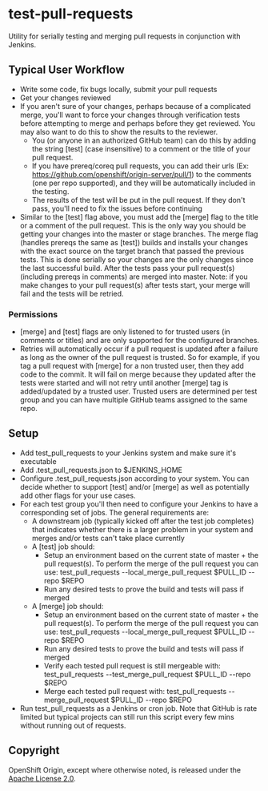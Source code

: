 test-pull-requests
==================

Utility for serially testing and merging pull requests in conjunction with Jenkins.

## Typical User Workflow 
 * Write some code, fix bugs locally, submit your pull requests 
 * Get your changes reviewed
 * If you aren't sure of your changes, perhaps because of a complicated merge, you'll want to force your changes through verification tests before attempting to merge and perhaps before they get reviewed.  You may also want to do this to show the results to the reviewer. 
   * You (or anyone in an authorized GitHub team) can do this by adding the string [test] (case insensitive) to a comment or the title of your pull request. 
   * If you have prereq/coreq pull requests, you can add their urls (Ex: ​https://github.com/openshift/origin-server/pull/1) to the comments (one per repo supported), and they will be automatically included in the testing.
   * The results of the test will be put in the pull request. If they don't pass, you'll need to fix the issues before continuing
 * Similar to the [test] flag above, you must add the [merge] flag to the title or a comment of the pull request.  This is the only way you should be getting your changes into the master or stage branches.  The merge flag (handles prereqs the same as [test]) builds and installs your changes with the exact source on the target branch that passed the previous tests. This is done serially so your changes are the only changes since the last successful build. After the tests pass your pull request(s) (including prereqs in comments) are merged into master. Note: if you make changes to your pull request(s) after tests start, your merge will fail and the tests will be retried. 

### Permissions
 * [merge] and [test] flags are only listened to for trusted users (in comments or titles) and are only supported for the configured branches.
 * Retries will automatically occur if a pull request is updated after a failure as long as the owner of the pull request is trusted.  So for example, if you tag a pull request with [merge] for a non trusted user, then they add code to the commit. It will fail on merge because they updated after the tests were started and will not retry until another [merge] tag is added/updated by a trusted user.  Trusted users are determined per test group and you can have multiple GitHub teams assigned to the same repo.


## Setup
 * Add test_pull_requests to your Jenkins system and make sure it's executable
 * Add .test_pull_requests.json to $JENKINS_HOME
 * Configure .test_pull_requests.json according to your system.  You can decide whether to support [test] and/or [merge] as well as potentially add other flags for your use cases.
 * For each test group you'll then need to configure your Jenkins to have a corresponding set of jobs.  The general requirements are:
   * A downstream job (typically kicked off after the test job completes) that indicates whether there is a larger problem in your system and merges and/or tests can't take place currently
   * A [test] job should:
     * Setup an environment based on the current state of master + the pull request(s).  To perform the merge of the pull request you can use: test_pull_requests --local_merge_pull_request $PULL_ID --repo $REPO
     * Run any desired tests to prove the build and tests will pass if merged
   * A [merge] job should:
     * Setup an environment based on the current state of master + the pull request(s).  To perform the merge of the pull request you can use: test_pull_requests --local_merge_pull_request $PULL_ID --repo $REPO
     * Run any desired tests to prove the build and tests will pass if merged
     * Verify each tested pull request is still mergeable with: test_pull_requests --test_merge_pull_request $PULL_ID --repo $REPO
     * Merge each tested pull request with: test_pull_requests --merge_pull_request $PULL_ID --repo $REPO
 * Run test_pull_requests as a Jenkins or cron job.  Note that GitHub is rate limited but typical projects can still run this script every few mins without running out of requests.
 

Copyright
----------------------

OpenShift Origin, except where otherwise noted, is released under the
[Apache License 2.0](http://www.apache.org/licenses/LICENSE-2.0.html).
